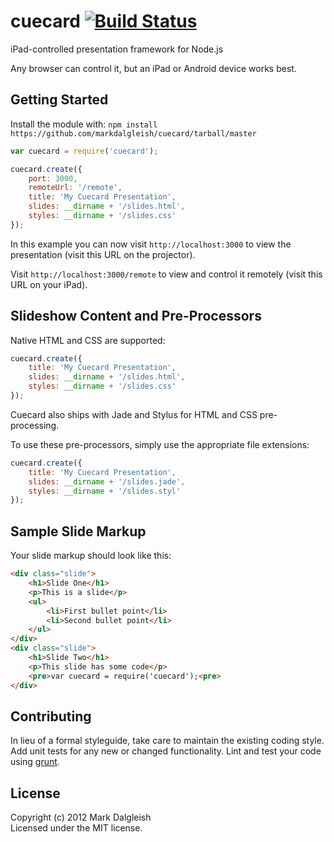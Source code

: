 # cuecard [![Build Status](https://secure.travis-ci.org/markdalgleish/cuecard.png)](http://travis-ci.org/markdalgleish/cuecard)

iPad-controlled presentation framework for Node.js

Any browser can control it, but an iPad or Android device works best.

## Getting Started

Install the module with: `npm install https://github.com/markdalgleish/cuecard/tarball/master`

```javascript
var cuecard = require('cuecard');

cuecard.create({
	port: 3000,
	remoteUrl: '/remote',
	title: 'My Cuecard Presentation',
	slides: __dirname + '/slides.html',
	styles: __dirname + '/slides.css'
});
```

In this example you can now visit `http://localhost:3000` to view the presentation (visit this URL on the projector).

Visit `http://localhost:3000/remote` to view and control it remotely (visit this URL on your iPad).

## Slideshow Content and Pre-Processors

Native HTML and CSS are supported:

```javascript
cuecard.create({
	title: 'My Cuecard Presentation',
	slides: __dirname + '/slides.html',
	styles: __dirname + '/slides.css'
});
```

Cuecard also ships with Jade and Stylus for HTML and CSS pre-processing.

To use these pre-processors, simply use the appropriate file extensions:

```javascript
cuecard.create({
	title: 'My Cuecard Presentation',
	slides: __dirname + '/slides.jade',
	styles: __dirname + '/slides.styl'
});
```

## Sample Slide Markup

Your slide markup should look like this:

```html
<div class="slide">
	<h1>Slide One</h1>
	<p>This is a slide</p>
	<ul>
		<li>First bullet point</li>
		<li>Second bullet point</li>
	</ul>
</div>
<div class="slide">
	<h1>Slide Two</h1>
	<p>This slide has some code</p>
	<pre>var cuecard = require('cuecard');<pre>
</div>
```

## Contributing
In lieu of a formal styleguide, take care to maintain the existing coding style. Add unit tests for any new or changed functionality. Lint and test your code using [grunt](https://github.com/cowboy/grunt).

## License
Copyright (c) 2012 Mark Dalgleish  
Licensed under the MIT license.
